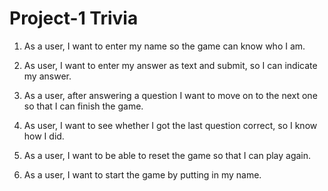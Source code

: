 # Project-1 Trivia

1) As a user, I want to enter my name so the game can know who I am.

2) As user, I want to enter my answer as text and submit, so I can indicate my answer.

3) As a user, after answering a question I want to move on to the next one so that I can finish the game.

4) As user, I want to see whether I got the last question correct, so I know how I did.

5) As a user, I want to be able to reset the game so that I can play again.

6) As a user, I want to start the game by putting in my name. 
